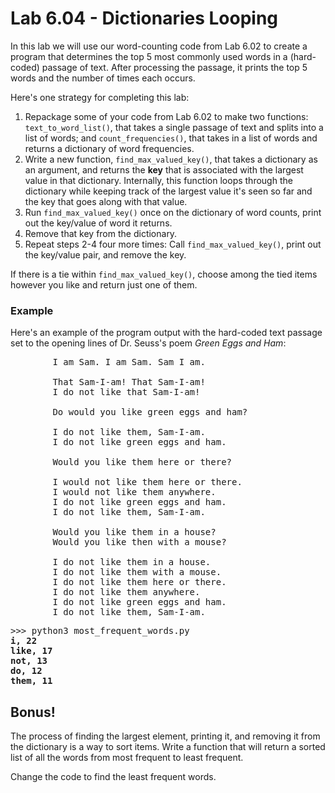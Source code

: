 # Lab 6.04 - Dictionaries Looping

In this lab we will use our word-counting code from Lab 6.02 to create
a program that determines the top 5 most commonly used words in a
(hard-coded) passage of text. After processing the passage, it prints the top
5 words and the number of times each occurs.

Here's one strategy for completing this lab:

1. Repackage some of your code from Lab 6.02 to make two functions:
   `text_to_word_list()`, that  takes a single passage of text and splits
   into a list of words; and `count_frequencies()`, that takes in a list of
   words  and returns a dictionary of word frequencies. 
2. Write a new function, `find_max_valued_key()`, that takes a dictionary as an
   argument, and returns the **key** that  is associated with the largest
   value in that dictionary. Internally, this function loops through the
   dictionary while keeping track of the largest value it's seen so far and
   the key that goes along with that value.
3. Run `find_max_valued_key()` once on the dictionary of word counts, print out
   the key/value of word it returns.
4. Remove that key from the dictionary. 
5. Repeat steps 2-4 four more times: Call `find_max_valued_key()`, print
   out the key/value pair, and remove the key. 

If there is a tie within `find_max_valued_key()`, choose among the tied
items however you like and return just one of them. 

### Example

Here's an example of the program output with the hard-coded text passage
set to the opening lines of Dr. Seuss's poem *Green Eggs and Ham*:

<pre>
		I am Sam. I am Sam. Sam I am.

		That Sam-I-am! That Sam-I-am!
		I do not like that Sam-I-am!

		Do would you like green eggs and ham?

		I do not like them, Sam-I-am.
		I do not like green eggs and ham.

		Would you like them here or there?

		I would not like them here or there.
		I would not like them anywhere.
		I do not like green eggs and ham.
		I do not like them, Sam-I-am.

		Would you like them in a house?
		Would you like then with a mouse?

		I do not like them in a house.
		I do not like them with a mouse.
		I do not like them here or there.
		I do not like them anywhere.
		I do not like green eggs and ham.
		I do not like them, Sam-I-am.
</pre>


<pre>
>>> python3 most_frequent_words.py
<b>i, 22
like, 17
not, 13
do, 12
them, 11</b>
</pre>

## Bonus!
The process of finding the largest element, printing it, and removing it
from the dictionary is a way to sort items. Write a function that will
return a sorted list of all the words from most frequent to least frequent. 

Change the code to find the least frequent words. 
